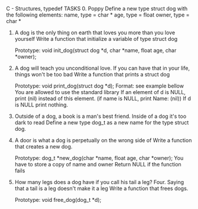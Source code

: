 C - Structures, typedef TASKS 0. Poppy Define a new type struct dog with the following elements:
name, type = char *
age, type = float
owner, type = char *
1. A dog is the only thing on earth that loves you more than you love yourself Write a function that initialize a variable of type struct dog

     Prototype: void init_dog(struct dog *d, char *name, float age, char *owner);

1. A dog will teach you unconditional love. If you can have that in your life, things won't be too bad Write a function that prints a struct dog

     Prototype: void print_dog(struct dog *d);
     Format: see example bellow
     You are allowed to use the standard library
     If an element of d is NULL, print (nil) instead of this element. (if name is NULL, print Name: (nil))
     If d is NULL print nothing.

1. Outside of a dog, a book is a man's best friend. Inside of a dog it's too dark to read Define a new type dog_t as a new name for the type struct dog.

2. A door is what a dog is perpetually on the wrong side of Write a function that creates a new dog.

    Prototype: dog_t *new_dog(char *name, float age, char *owner);
    You have to store a copy of name and owner
    Return NULL if the function fails

1. How many legs does a dog have if you call his tail a leg? Four. Saying that a tail is a leg doesn't make it a leg Write a function that frees dogs.

   Prototype: void free_dog(dog_t *d);

